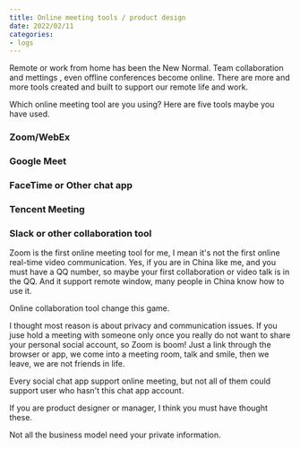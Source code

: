 ```yaml
---
title: Online meeting tools / product design
date: 2022/02/11
categories: 
- logs
---
```


Remote or work from home has been the New Normal. Team collaboration and mettings , even offline conferences become online. There are more and more tools created and built to support our remote life and work.

Which online meeting tool are you using? Here are five tools maybe you have used.

### Zoom/WebEx
### Google Meet
### FaceTime or Other chat app
### Tencent Meeting
### Slack or other collaboration tool

Zoom is the first online meeting tool for me, I mean it's not the first online real-time video communication. Yes, if you are in China like me, and you must have a QQ number, so maybe your first collaboration or video talk is in the QQ. And it support remote window, many people in China know how to use it.

Online collaboration tool change this game.

I thought most reason is about privacy and communication issues. If you juse hold a meeting with someone only once you really do not want to share your personal social account, so Zoom is boom! Just a link through the browser or app, we come into a meeting room, talk and smile, then we leave, we are not friends in life.

Every social chat app support online meeting, but not all of them could support user who hasn't this chat app account.

If you are product designer or manager, I think you must have thought these.

Not all the business model need your private information.